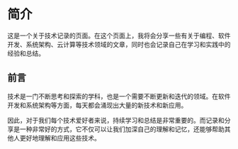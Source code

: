 # 简介

这是一个关于技术记录的页面。在这个页面上，我将会分享一些有关于编程、软件开发、系统架构、云计算等技术领域的文章，同时也会记录自己在学习和实践中的经验和总结。

## 前言

技术是一门不断思考和探索的学科，也是一个需要不断更新和迭代的领域。在软件开发和系统架构等方面，每天都会涌现出大量的新技术和新应用。

因此，对于我们每个技术爱好者来说，持续学习和总结是非常重要的。而记录和分享是一种非常好的方式，它不仅可以让我们加深自己的理解和记忆，还能够帮助其他人更好地理解和应用这些技术。